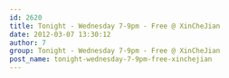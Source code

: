 ```yaml
---
id: 2620
title: Tonight - Wednesday 7-9pm - Free @ XinCheJian
date: 2012-03-07 13:30:12
author: 7
group: Tonight - Wednesday 7-9pm - Free @ XinCheJian
post_name: tonight-wednesday-7-9pm-free-xinchejian
---
```


